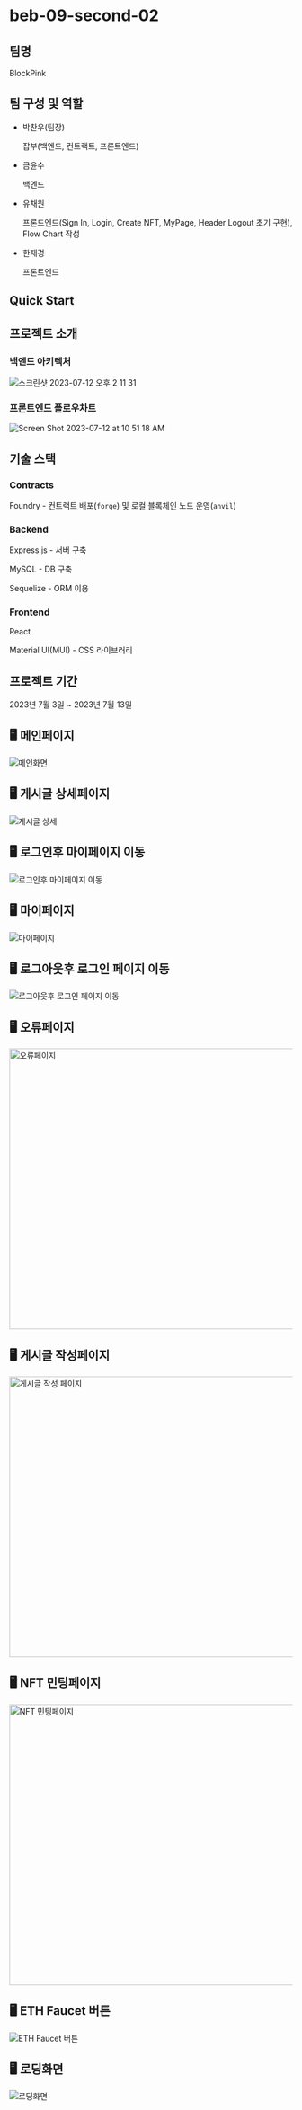 # beb-09-second-02

## 팀명

BlockPink

## 팀 구성 및 역할

- 박찬우(팀장)

  잡부(백엔드, 컨트랙트, 프론트엔드)

- 금윤수

  백엔드

- 유채원

  프론드엔드(Sign In, Login, Create NFT, MyPage, Header Logout 초기 구현), Flow Chart 작성

- 한재경

  프론트엔드

## Quick Start

## 프로젝트 소개

### 백엔드 아키텍처

![스크린샷 2023-07-12 오후 2 11 31](https://github.com/codestates-beb/beb-09-second-blockpink/assets/82312931/20db29b6-2158-44fb-91ea-bab48c00d894)

### 프론트엔드 플로우차트

![Screen Shot 2023-07-12 at 10 51 18 AM](https://github.com/codestates-beb/beb-09-second-blockpink/assets/9794836/f2363244-6a03-449b-bb3c-123ac4d3b490)

## 기술 스택

### Contracts

Foundry - 컨트랙트 배포(`forge`) 및 로컬 블록체인 노드 운영(`anvil`)

### Backend

Express.js - 서버 구축

MySQL - DB 구축

Sequelize - ORM 이용

### Frontend

React

Material UI(MUI) - CSS 라이브러리

## 프로젝트 기간

2023년 7월 3일 ~ 2023년 7월 13일

## 🖥️ 메인페이지
![메인화면](https://github.com/codestates-beb/beb-09-second-blockpink/assets/126448531/a2a973a3-1f5d-4af7-af58-e09b01d09b75)

## 🖥️ 게시글 상세페이지
![게시글 상세](https://github.com/codestates-beb/beb-09-second-blockpink/assets/126448531/edafcc87-8d5a-4fc8-99f0-a23accca95ba)

## 🖥️ 로그인후 마이페이지 이동
![로그인후 마이페이지 이동](https://github.com/codestates-beb/beb-09-second-blockpink/assets/126448531/ae68de6b-68b1-4d4e-8aaa-d62b866b231e)

## 🖥️ 마이페이지
![마이페이지](https://github.com/codestates-beb/beb-09-second-blockpink/assets/126448531/6c750011-6abd-4c98-b0d0-ebdf920c4739)

## 🖥️ 로그아웃후 로그인 페이지 이동
![로그아웃후 로그인 페이지 이동](https://github.com/codestates-beb/beb-09-second-blockpink/assets/126448531/6666ba32-548e-4f99-b309-05b1de032b3c)

## 🖥️ 오류페이지
<img width="600" height="500" alt="오류페이지" src="https://github.com/codestates-beb/beb-09-second-blockpink/assets/126448531/b5f56500-e771-4460-8073-0084860027f5">

## 🖥️ 게시글 작성페이지
<img width="600" height="500" alt="게시글 작성 페이지" src="https://github.com/codestates-beb/beb-09-second-blockpink/assets/126448531/1ce817a3-ba71-4f0b-8287-23ff1a965cf7">

## 🖥️ NFT 민팅페이지
<img width="600" height="500" alt="NFT 민팅페이지" src="https://github.com/codestates-beb/beb-09-second-blockpink/assets/126448531/8b696685-89c6-4ff3-a0a0-d2f4de16bb3a">

## 🖥️ ETH Faucet 버튼
![ETH Faucet 버튼](https://github.com/codestates-beb/beb-09-second-blockpink/assets/126448531/2b5d4d05-c2b7-4b3a-8015-c6eb2a062364)

## 🖥️ 로딩화면
![로딩화면](https://github.com/codestates-beb/beb-09-second-blockpink/assets/126448531/5e6db54c-d5c6-402e-a39b-14cf8df24e5c)

